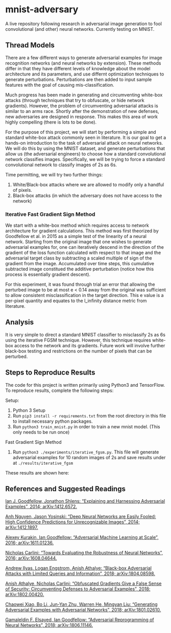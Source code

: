 # mnist-adversary
A live repository following research in adversarial image generation to fool convolutional (and other) neural networks. Currently testing on MNIST. 

## Thread Models
There are a few different ways to generate adversarial examples for image recognition networks (and neural networks by extension). These methods differ in that they have different levels of knowledge about the model architecture and its parameters, and use differnt optimization techniques to generate perturbations. Perturbations are then added to input sample features with the goal of causing mis-classification.

Much progress has been made in generating and circumventing white-box attacks (through techniques that try to obfuscate, or hide network gradients). However, the problem of circumventing adversarial attacks is similar to an arms race. Shortly after the demonstration of new defenses, new adversaries are designed in response. This makes this area of work highly compelling (there is lots to be done).

For the purpose of this project, we will start by performing a simple and standard white-box attack commonly seen in literature. It is our goal to get a hands-on introduction to the task of adversarial attack on neural networks. We will do this by using the MNIST dataset, and generate perturbations that allow us (the adversarial engineers) to choose how a standard convolutional network classifies images. Specifically, we will be trying to force a standard convolutional network to classify images of 2s as 6s. 

Time permitting, we will try two further things:

1) White/Black-box attacks where we are allowed to modify only a handful of pixels. 
2) Black-box attacks (in which the adversary does not have access to the network)

### Iterative Fast Gradient Sign Method 
We start with a white-box method which requires access to network architecture for gradient calculations. This method was first theorized by Goodfellow et al. in 2015 as a simple test of the linearity of a neural network. Starting from the original image that one wishes to generate adversarial examples for, one can iteratively descend in the direction of the gradient of the loss function calculated with respect to that image and the adversarial target class by subtracting a scaled multiple of sign of the gradient from the image. Accumulated over time steps, this cumulative subtracted image constitued the additive perturbation (notice how this process is essentially gradient descent).  

For this experiment, it was found through trial an error that allowing the perturbed image to be at most e < 0.14 away from the original was sufficient to allow consistent misclassification in the target direction. This e value is a per-pixel quantity and equates to the l_infinity distance metric from literature. 

## Analysis 
It is very simple to direct a standard MNIST classifier to misclassify 2s as 6s using the iterative FGSM technique. However, this technique requires white-box access to the network and its gradients. Future work will involve further black-box testing and restrictions on the number of pixels that can be perturbed. 

## Steps to Reproduce Results 
The code for this project is written primarily using Python3 and TensorFlow. To reproduce results, complete the following steps:

Setup: 
1) Python 3 Setup 
2) Run `pip3 install -r requirements.txt` from the root directory in this file to install necessary python packages.
3) Run `python3 train_mnist.py` in order to train a new mnist model. (This only needs to be run once)

Fast Gradient Sign Method
1) Run `python3 ./experiments/iterative_fgsm.py`. This file will generate adversarial examples for 10 random images of 2s and save results under at `./results/iterative_fgsm`

These results are shown here: 


## References and Suggested Readings 
[Ian J. Goodfellow, Jonathon Shlens: “Explaining and Harnessing Adversarial Examples”, 2014; arXiv:1412.6572.](https://www.sri.inf.ethz.ch/riai2017/Explaining%20and%20Harnessing%20Adversarial%20Examples.pdf)

[Anh Nguyen, Jason Yosinski: “Deep Neural Networks are Easily Fooled: High Confidence Predictions for Unrecognizable Images”, 2014; arXiv:1412.1897.](https://arxiv.org/pdf/1412.1897.pdf)

[Alexey Kurakin, Ian Goodfellow: “Adversarial Machine Learning at Scale”, 2016; arXiv:1611.01236.](https://arxiv.org/pdf/1611.01236.pdf)

[Nicholas Carlini: “Towards Evaluating the Robustness of Neural Networks”, 2016; arXiv:1608.04644.](https://arxiv.org/pdf/1608.04644.pdf)

[Andrew Ilyas, Logan Engstrom, Anish Athalye: “Black-box Adversarial Attacks with Limited Queries and Information”, 2018; arXiv:1804.08598.](https://arxiv.org/pdf/1804.08598.pdf)

[Anish Athalye, Nicholas Carlini: “Obfuscated Gradients Give a False Sense of Security: Circumventing Defenses to Adversarial Examples”, 2018; arXiv:1802.00420.](https://arxiv.org/pdf/1802.00420.pdf)

[Chaowei Xiao, Bo Li, Jun-Yan Zhu, Warren He, Mingyan Liu: “Generating Adversarial Examples with Adversarial Networks”, 2018; arXiv:1801.02610.](https://arxiv.org/pdf/1801.02610.pdf)

[Gamaleldin F. Elsayed, Ian Goodfellow: “Adversarial Reprogramming of Neural Networks”, 2018; arXiv:1806.11146.](https://arxiv.org/pdf/1806.11146.pdf)